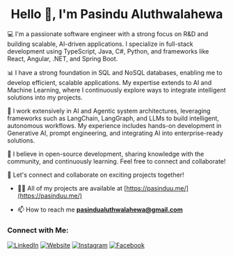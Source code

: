 <h1 align="center"> Hello 👋, I'm Pasindu Aluthwalahewa</h1>
<!-- <h3 align="center">Trainee Software Engineer at 99x</h3> -->

💻 I'm a passionate software engineer with a strong focus on R&D and building scalable, AI-driven applications. I specialize in full-stack development using TypeScript, Java, C#, Python, and frameworks like React, Angular, .NET, and Spring Boot.

📊 I have a strong foundation in SQL and NoSQL databases, enabling me to develop efficient, scalable applications. My expertise extends to AI and Machine Learning, where I continuously explore ways to integrate intelligent solutions into my projects.

🤖 I work extensively in AI and Agentic system architectures, leveraging frameworks such as LangChain, LangGraph, and LLMs to build intelligent, autonomous workflows. My experience includes hands-on development in Generative AI, prompt engineering, and integrating AI into enterprise-ready solutions.

🚀 I believe in open-source development, sharing knowledge with the community, and continuously learning. Feel free to connect and collaborate!

🌟 Let's connect and collaborate on exciting projects together!

- 👨‍💻 All of my projects are available at [https://pasinduu.me/](https://pasinduu.me/)


- 📫 How to reach me **pasindualuthwalahewa@gmail.com**


### Connect with Me:

[![LinkedIn](https://img.shields.io/badge/-LinkedIn-0077B5?style=flat&logo=linkedin&logoColor=white)](https://www.linkedin.com/in/pasindu-aluthwalahewa-471b6b229/)
[![Website](https://img.shields.io/badge/-Website-0088CC?style=flat&logo=google-chrome&logoColor=white)](https://pasinduu.me/)
[![Instagram](https://img.shields.io/badge/-Instagram-E4405F?style=flat&logo=instagram&logoColor=white)](https://www.instagram.com/pasindualuthwalahewa/)
[![Facebook](https://img.shields.io/badge/-Facebook-1877F2?style=flat&logo=facebook&logoColor=white)](https://www.facebook.com/profile.php?id=100029046765112)



